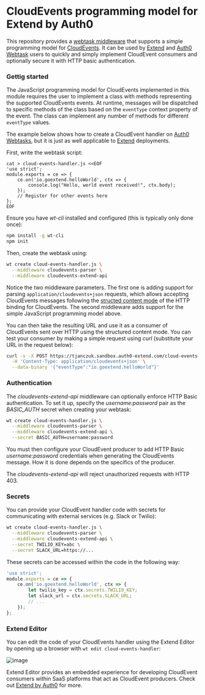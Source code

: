 # CloudEvents programming model for Extend by Auth0

This repository provides a [webtask middleware](https://goextend.io/docs/middleware) that supports a simple programming model for [CloudEvents](https://github.com/cloudevents). It can be used by [Extend](https://goextend.io) and [Auth0 Webtask](https://webtask.io) users to quickly and simply implement CloudEvent consumers and optionally secure it with HTTP basic authentication. 

### Gettig started 

The JavaScript programming model for CloudEvents implemented in this module requires the user to implement a class with methods representing the supported CloudEvents events. At runtime, messages will be dispatched to specific methods of the class based on the `eventType` context property of the event. The class can implement any number of methods for different `eventType` values. 

The example below shows how to create a CloudEvent handler on [Auth0 Webtasks](https://webtask.io), but it is just as well applicable to [Extend](https://goextend.io) deployments. 

First, write the webtask script: 

```
cat > cloud-events-handler.js <<EOF
'use strict';
module.exports = ce => {
    ce.on('io.goextend.helloWorld', ctx => {
        console.log("Hello, world event received!", ctx.body);
    });
    // Register for other events here
};
EOF
```

Ensure you have *wt-cli* installed and configured (this is typically only done once):

```bash
npm install -g wt-cli
npm init
```

Then, create the webtask using: 

```bash
wt create cloud-events-handler.js \
  --middleware cloudevents-parser \
  --middleware cloudevents-extend-api
```

Notice the two middleware parameters. The first one is adding support for parsing `application/cloudevents+json` requests, which allows accepting CloudEvents messages following the [structed content mode](https://github.com/cloudevents/spec/blob/v0.1/http-transport-binding.md#32-structured-content-mode) of the HTTP binding for CloudEvents. The second middleware adds support for the simple JavaScript programming model above. 

You can then take the resulting URL and use it as a consumer of CloudEvents sent over HTTP using the structured content mode. You can test your consumer by making a simple request using *curl* (substitute your URL in the request below): 

```bash
curl -v -X POST https://tjanczuk.sandbox.auth0-extend.com/cloud-events-handler \
  -H 'Content-Type: application/cloudevents+json' \
  --data-binary '{"eventType":"io.goextend.helloWorld"}'
```

### Authentication

The *cloudevents-extend-api* middleware can optionally enforce HTTP Basic authentication. To set it up, specify the *username:password* pair as the *BASIC_AUTH* secret when creating your webtask: 

```bash
wt create cloud-events-handler.js \
  --middleware cloudevents-parser \
  --middleware cloudevents-extend-api \
  --secret BASIC_AUTH=username:password
```

You must then configure your CloudEvent producer to add HTTP Basic *username:password* credentials when generating the CloudEvents message. How it is done depends on the specifics of the producer. 

The *cloudevents-extend-api* will reject unauthorized requests with HTTP 403.

### Secrets

You can provide your CloudEvent handler code with secrets for communicating with external services (e.g. Slack or Twilio): 

```bash
wt create cloud-events-handler.js \
  --middleware cloudevents-parser \
  --middleware cloudevents-extend-api \
  --secret TWILIO_KEY=abc \
  --secret SLACK_URL=https://...
```

These secrets can be accessed within the code in the following way:

```javascript
'use strict';
module.exports = ce => {
    ce.on('io.goextend.helloWorld', ctx => {
        let twilio_key = ctx.secrets.TWILIO_KEY;
        let slack_url = ctx.secrets.SLACK_URL;
        // ...
    });
};
```

### Extend Editor

You can edit the code of your CloudEvents handler using the Extend Editor by opening up a browser with `wt edit cloud-events-handler`:

![image](https://user-images.githubusercontent.com/822369/39667354-b468f5ae-5068-11e8-9c58-5ff4b331b6c2.png)

Extend Editor provides an embedded experience for developing CloudEvent consumers within SaaS platforms that act as CloudEvent producers. Check out [Extend by Auth0](https://goextend.io) for more. 